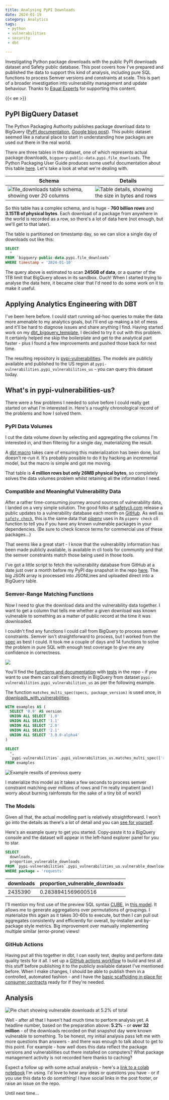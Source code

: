 ```yaml
---
title: Analysing PyPI Downloads
date: 2024-01-19
category: Analytics
tags:
 - python
 - vulnerabilities
 - security
 - dbt

---
```


Investigating Python package downloads with the public PyPI downloads dataset and Safety public database. This post covers how I've prepared and published the data to support this kind of analysis, including pure SQL functions to process Semver versions and constraints at scale. This is part of a broader investigation into vulnerability management and update behaviour. Thanks to [Equal Experts](https://equalexperts.com) for supporting this content.

{{< ee >}}

<!--more-->

## PyPI BigQuery Dataset

The Python Packaging Authority publishes package download data to BigQuery ([PyPI documentation](https://warehouse.pypa.io/api-reference/bigquery-datasets.html), [Google blog post](https://cloud.google.com/blog/topics/developers-practitioners/analyzing-python-package-downloads-bigquery)). This public dataset seemed like a natural place to start in understanding how packages are used out there in the real world.

There are three tables in the dataset, one of which represents actual package downloads, `bigquery-public-data.pypi.file_downloads`. The Python Packaging User Guide produces some useful documentation about this table [here](https://packaging.python.org/en/latest/guides/analyzing-pypi-package-downloads/). Let's take a look at what we're dealing with.

|Schema|Details|
|------|-------|
|![file_downloads table schema, showing over 20 columns](./assets/pypi_table_schema.png)|![Table details, showing the size in bytes and rows](./assets/pypi_table_details.png)|

So this table has a complex schema, and is huge - **760 billion rows** and **3.15TB of physical bytes**.
Each download of a package from anywhere in the world is recorded as a row, so there's a lot of data here (not enough, but we'll get to that later).

The table is partitioned on timestamp day, so we can slice a single day of downloads out like this:

```sql
SELECT
  *
FROM `bigquery-public-data.pypi.file_downloads`
WHERE timestamp = '2024-01-10'
```

The query above is estimated to scan **245GB of data**, or a quarter of the 1TB limit that BigQuery allows in its sandbox. Ouch! When I started trying to analyse the data here, it became clear that I'd need to do some work on it to make it useful.

## Applying Analytics Engineering with DBT

I've been here before. I could start running ad-hoc queries to make the data more amenable to my analytics goals, but I'll end up making a bit of mess and it'll be hard to diagnose issues and share anything I find. Having started work on my [dbt_bigquery_template](https://github.com/brabster/dbt_bigquery_template), I decided to try it out with this problem. It certainly helped me skip the boilerplate and get to the analytical part faster - plus I found a few improvements and pushed those back for next time.

The resulting repository is [pypi-vulnerabilities](https://github.com/brabster/pypi_vulnerabilities). The models are publicly available and published to the US region at `pypi-vulnerabilities.pypi_vulnerabilities_us` - you can query this dataset today.

## What's in pypi-vulnerabilities-us?

There were a few problems I needed to solve before I could really get started on what I'm interested in. Here's a roughly chronological record of the problems and how I solved them.

### PyPI Data Volumes

I cut the data volume down by selecting and aggregating the columns I'm interested in, and then filtering for a single day, materializing the result.

A [dbt macro](https://github.com/brabster/pypi_vulnerabilities/blob/a0d55e20b88ccde4036c6d053abbf0cdb86a6b41/macros/ensure_single_day_downloads_materialized.sql) takes care of ensuring this materialization has been done, but doesn't re-run it. It's probably possible to do it by hacking an incremental model, but the macro is simple and got me moving.

That table is **4 million rows but only 26MB physical bytes**, so completely solves the data volumes problem whilst retaining all the information I need.

### Compatible and Meaningful Vulnerability Data

After a rather time-consuming journey around sources of vulnerability data, I landed on a very simple solution. The good folks at [safetycli.com](https://safetycli.com) release a public updates to a vulnerability database each month on [GitHub](https://github.com/pyupio/safety-db). As well as [`safety check`](https://pypi.org/project/safety/), this is the same data that [pipenv](https://pipenv.pypa.io/en/stable/advanced.html#detection-of-security-vulnerabilities) uses in its `pipenv check` cli function to tell you if you have any known vulnerable packages in your dependencies. (Be sure to check licence terms for commercial use of these packages...)

That seems like a great start - I know that the vulnerability information has been made publicly available, is available in cli tools for community and that the semver constraints match those being used in those tools.

I've got a little script to fetch the vulnerability database from GitHub at a date just over a month before my PyPI day snapshot in the repo [here](https://github.com/brabster/pypi_vulnerabilities/tree/a0d55e20b88ccde4036c6d053abbf0cdb86a6b41/etl). The big JSON array is processed into JSONLines and uploaded direct into a BigQuery table.

### Semver-Range Matching Functions

Now I need to glue the download data and the vulnerability data together. I want to get a column that tells me whether a given download was known vulnerable to something as a matter of public record at the time it was downloaded.

I couldn't find any functions I could call from BigQuery to process semver constraints. Semver isn't straightforward to process, but I worked from the [spec](https://semver.org/) as best I could. It took me a couple of days and 14 functions to solve the problem in pure SQL with enough test coverage to give me any confidence in correctness.

![](./assets/semver_udfs.png)

You'll find the [functions and documentation](hthttps://github.com/brabster/pypi_vulnerabilities/blob/a0d55e20b88ccde4036c6d053abbf0cdb86a6b41/macros/ensure_udfs.sql) with [tests](https://github.com/brabster/pypi_vulnerabilities/tree/a0d55e20b88ccde4036c6d053abbf0cdb86a6b41/tests) in the repo - if you want to use them can call them directly in BigQuery from dataset `pypi-vulnerabilities.pypi_vulnerabilities_us` as per the following example.

The function `matches_multi_spec(specs, package_version)` is used once, in [downloads_with_vulnerabilities](https://github.com/brabster/pypi_vulnerabilities/blob/a0d55e20b88ccde4036c6d053abbf0cdb86a6b41/models/downloads_with_vulnerabilities.sql#L8).

```sql
WITH examples AS (
  SELECT '0.9' AS version
  UNION ALL SELECT '1.0'
  UNION ALL SELECT '1.1'
  UNION ALL SELECT '2.0'
  UNION ALL SELECT '2.1'
  UNION ALL SELECT '3.0.0-alpha4'
)

SELECT
  *,
  `pypi-vulnerabilities`.pypi_vulnerabilities_us.matches_multi_spec(['>1.0.0,<=2'], version) matches_constraint
FROM examples
```

![Example resolts of previous query](./assets/semver_example.png)


I materialize this model as it takes a few seconds to process semver constraint matching over millions of rows and I'm really impatient (and I worry about burning rainforests for the sake of a tiny bit of work!)

### The Models

Given all that, the actual modelling part is relatively straightforward. I won't go into the details as there's a lot of detail and you can [see for yourself](https://github.com/brabster/pypi_vulnerabilities/tree/main/models).

Here's an example query to get you started. Copy-paste it to a BigQuery console and the dataset will appear in the left-hand explorer panel for you to star.

```sql
SELECT
  downloads,
  proportion_vulnerable_downloads
FROM `pypi-vulnerabilities`.pypi_vulnerabilities_us.vulnerable_downloads_by_package
WHERE package = 'requests'
```

|downloads|proportion_vulnerable_downloads|
|---------|-------------------------------|
|2435390|0.2838941569600516|

I'll mention my first use of the preview SQL syntax [CUBE](https://cloud.google.com/bigquery/docs/reference/standard-sql/query-syntax#group_by_cube), in [this model](https://github.com/brabster/pypi_vulnerabilities/blob/a0d55e20b88ccde4036c6d053abbf0cdb86a6b41/models/download_vulnerability_cube.sql). It allows me to generate aggregations over permutations of groupings. I materialize this again as it takes 30-60s to execute, but then I can pull out aggregates consistently and efficiently for overall, by-installer and by-package style metrics. Big improvement over manually implementing multiple similar (error-prone) views!

### GitHub Actions

Having put all this together in dbt, I can easily test, deploy and perform data quality tests for it all. I set up a [GitHub actions workflow](https://github.com/brabster/pypi_vulnerabilities/blob/a0d55e20b88ccde4036c6d053abbf0cdb86a6b41/.github/workflows/deploy.yml) to build and test all this stuff before publishing it to the publicly available dataset I've mentioned before. When I make changes, I should be able to publish them in a controlled, automated fashion - and I have the [basic scaffolding in place for consumer contracts](https://github.com/brabster/pypi_vulnerabilities/tree/main/tests/contracts/docs) ready for if they're needed.

## Analysis

![Pie chart showing vulnerable downloads at 5.2% of total](./assets/overall_downloads.png)

Well - after all that I haven't had much time to perform analysis yet. A headline number, based on the preparation above: **5.2%** - or **over 32 million** - of the downloads recorded on that snapshot day were known vulnerable to something. To be honest, my initial analysis pass left me with more questions than answers - and there was enough to talk about to get to this point. For example - how well does this data reflect the package versions and vulnerabilities out there installed on computers? What package management activity is not recorded here thanks to caching?

Expect a follow up with some actual analysis - here's a [link to a colab notebook](https://colab.research.google.com/drive/1StJYC8VgCImeUHksNQd0yEObrLwrFeJe?usp=sharing) I'm using. I'd love to hear any ideas or questions you have - or if you use this data to do something! I have social links in the post footer, or raise an issue on the repo.

Until next time...

